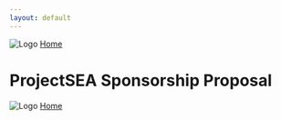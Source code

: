 ```yaml
---
layout: default
---
```


![Logo](https://kanziebub.github.io/ProjectSEA/assets/images/bullet_rev.png)
[Home](https://kanziebub.github.io/ProjectSEA/)

# ProjectSEA Sponsorship Proposal

<div id="pdf-container"></div>

<script>
  const url = 'https://kanziebub.github.io/ProjectSEA/assets/files/proposal.pdf';

  const container = document.getElementById('pdf-container');
  const pdfjsLib = window['pdfjs-dist/build/pdf'];

  pdfjsLib.GlobalWorkerOptions.workerSrc = 'https://cdnjs.cloudflare.com/ajax/libs/pdf.js/2.14.305/pdf.worker.min.js';

  pdfjsLib.getDocument(url).promise.then(function(pdfDoc) {
    for (let i = 1; i <= pdfDoc.numPages; i++) {
      pdfDoc.getPage(i).then(function(page) {
        const viewport = page.getViewport({ scale: 0.8 });
        const canvas = document.createElement('canvas');
        canvas.height = viewport.height;
        canvas.width = viewport.width;
        container.appendChild(canvas);

        const context = canvas.getContext('2d');
        page.render({ canvasContext: context, viewport: viewport });
      });
    }
  });
</script>


![Logo](https://kanziebub.github.io/ProjectSEA/assets/images/bullet_rev.png)
[Home](https://kanziebub.github.io/ProjectSEA/)
